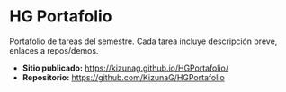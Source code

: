 # HG Portafolio

Portafolio de tareas del semestre. Cada tarea incluye descripción breve, enlaces a repos/demos.

- **Sitio publicado:** https://kizunag.github.io/HGPortafolio/
- **Repositorio:** https://github.com/KizunaG/HGPortafolio

